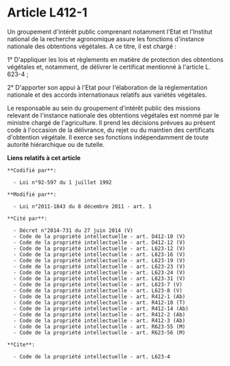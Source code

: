 # Article L412-1

Un groupement d'intérêt public comprenant notamment l'Etat et l'Institut national de la recherche agronomique assure les
fonctions d'instance nationale des obtentions végétales. A ce titre, il est chargé : 

1° D'appliquer les lois et règlements en matière de protection des obtentions végétales et, notamment, de délivrer le
certificat mentionné à l'article L. 623-4 ; 

2° D'apporter son appui à l'Etat pour l'élaboration de la réglementation nationale et des accords internationaux relatifs aux
variétés végétales. 

Le responsable au sein du groupement d'intérêt public des missions relevant de l'instance nationale des obtentions végétales
est nommé par le ministre chargé de l'agriculture. Il prend les décisions prévues au présent code à l'occasion de la
délivrance, du rejet ou du maintien des certificats d'obtention végétale. Il exerce ses fonctions indépendamment de toute
autorité hiérarchique ou de tutelle.

**Liens relatifs à cet article**

	**Codifié par**:

	  - Loi n°92-597 du 1 juillet 1992

	**Modifié par**:

	  - Loi n°2011-1843 du 8 décembre 2011 - art. 1

	**Cité par**:

	  - Décret n°2014-731 du 27 juin 2014 (V)
	  - Code de la propriété intellectuelle - art. D412-10 (V)
	  - Code de la propriété intellectuelle - art. D412-12 (V)
	  - Code de la propriété intellectuelle - art. L623-12 (V)
	  - Code de la propriété intellectuelle - art. L623-16 (V)
	  - Code de la propriété intellectuelle - art. L623-19 (V)
	  - Code de la propriété intellectuelle - art. L623-23 (V)
	  - Code de la propriété intellectuelle - art. L623-24 (V)
	  - Code de la propriété intellectuelle - art. L623-31 (V)
	  - Code de la propriété intellectuelle - art. L623-7 (V)
	  - Code de la propriété intellectuelle - art. L623-8 (V)
	  - Code de la propriété intellectuelle - art. R412-1 (Ab)
	  - Code de la propriété intellectuelle - art. R412-10 (T)
	  - Code de la propriété intellectuelle - art. R412-14 (Ab)
	  - Code de la propriété intellectuelle - art. R412-2 (Ab)
	  - Code de la propriété intellectuelle - art. R412-3 (Ab)
	  - Code de la propriété intellectuelle - art. R623-55 (M)
	  - Code de la propriété intellectuelle - art. R623-56 (M)

	**Cite**:

	  - Code de la propriété intellectuelle - art. L623-4
